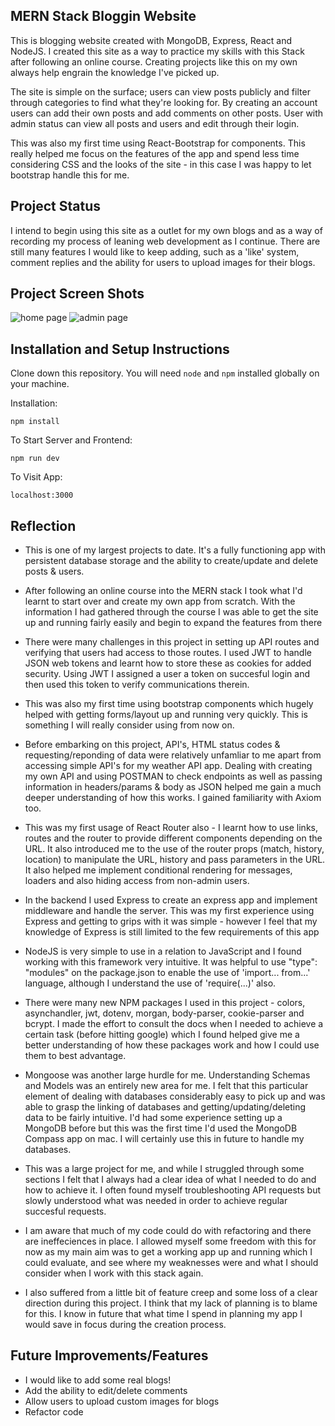 ## MERN Stack Bloggin Website

This is blogging website created with MongoDB, Express, React and NodeJS. I created this site as a way to practice my skills with this Stack after following an online course. Creating projects like this on my own always help engrain the knowledge I've picked up.

The site is simple on the surface; users can view posts publicly and filter through categories to find what they're looking for. By creating an account users can add their own posts and add comments on other posts. User with admin status can view all posts and users and edit through their login.

This was also my first time using React-Bootstrap for components. This really helped me focus on the features of the app and spend less time considering CSS and the looks of the site - in this case I was happy to let bootstrap handle this for me.

## Project Status

I intend to begin using this site as a outlet for my own blogs and as a way of recording my process of leaning web development as I continue. There are still many features I would like to keep adding, such as a 'like' system, comment replies and the ability for users to upload images for their blogs.

## Project Screen Shots

![home page](https://github.com/mikeymuso/blog-site/blob/master/frontend/public/images/blogging-site.png)
![admin page](https://github.com/mikeymuso/blog-site/blob/master/frontend/public/images/admin-view.png)

## Installation and Setup Instructions

Clone down this repository. You will need `node` and `npm` installed globally on your machine.

Installation:

`npm install`

To Start Server and Frontend:

`npm run dev`

To Visit App:

`localhost:3000`

## Reflection

- This is one of my largest projects to date. It's a fully functioning app with persistent database storage and the ability to create/update and delete posts & users.

- After following an online course into the MERN stack I took what I'd learnt to start over and create my own app from scratch. With the information I had gathered through the course I was able to get the site up and running fairly easily and begin to expand the features from there

- There were many challenges in this project in setting up API routes and verifying that users had access to those routes. I used JWT to handle JSON web tokens and learnt how to store these as cookies for added security. Using JWT I assigned a user a token on succesful login and then used this token to verify communications therein.

- This was also my first time using bootstrap components which hugely helped with getting forms/layout up and running very quickly. This is something I will really consider using from now on.

- Before embarking on this project, API's, HTML status codes & requesting/reponding of data were relatively unfamliar to me apart from accessing simple API's for my weather API app. Dealing with creating my own API and using POSTMAN to check endpoints as well as passing information in headers/params & body as JSON helped me gain a much deeper understanding of how this works. I gained familiarity with Axiom too.

- This was my first usage of React Router also - I learnt how to use links, routes and the router to provide different components depending on the URL. It also introduced me to the use of the router props (match, history, location) to manipulate the URL, history and pass parameters in the URL. It also helped me implement conditional rendering for messages, loaders and also hiding access from non-admin users.

- In the backend I used Express to create an express app and implement middleware and handle the server. This was my first experience using Express and getting to grips with it was simple - however I feel that my knowledge of Express is still limited to the few requirements of this app

- NodeJS is very simple to use in a relation to JavaScript and I found working with this framework very intuitive. It was helpful to use "type": "modules" on the package.json to enable the use of 'import... from...' language, although I understand the use of 'require(...)' also.

- There were many new NPM packages I used in this project - colors, asynchandler, jwt, dotenv, morgan, body-parser, cookie-parser and bcrypt. I made the effort to consult the docs when I needed to achieve a certain task (before hitting google) which I found helped give me a better understanding of how these packages work and how I could use them to best advantage.

- Mongoose was another large hurdle for me. Understanding Schemas and Models was an entirely new area for me. I felt that this particular element of dealing with databases considerably easy to pick up and was able to grasp the linking of databases and getting/updating/deleting data to be fairly intuitive. I'd had some experience setting up a MongoDB before but this was the first time I'd used the MongoDB Compass app on mac. I will certainly use this in future to handle my databases.

- This was a large project for me, and while I struggled through some sections I felt that I always had a clear idea of what I needed to do and how to achieve it. I often found myself troubleshooting API requests but slowly understood what was needed in order to achieve regular succesful requests.

- I am aware that much of my code could do with refactoring and there are ineffeciences in place. I allowed myself some freedom with this for now as my main aim was to get a working app up and running which I could evaluate, and see where my weaknesses were and what I should consider when I work with this stack again.

- I also suffered from a little bit of feature creep and some loss of a clear direction during this project. I think that my lack of planning is to blame for this. I know in future that what time I spend in planning my app I would save in focus during the creation process.

## Future Improvements/Features

- I would like to add some real blogs!
- Add the ability to edit/delete comments
- Allow users to upload custom images for blogs
- Refactor code
